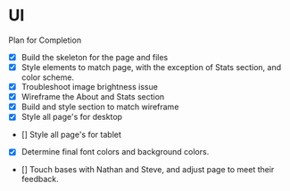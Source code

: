 # UI
Plan for Completion
-   [x] Build the skeleton for the page and files
-   [x] Style elements to match page, with the exception of Stats section, and color scheme.
-   [x] Troubleshoot image brightness issue
-   [x] Wireframe the About and Stats section
-   [x] Build and style section to match wireframe
-  [x] Style all page's for desktop 
-  [] Style all page's for tablet 
-   [x] Determine final font colors and background colors.
-   [] Touch bases with Nathan and Steve, and adjust page to meet their feedback.
